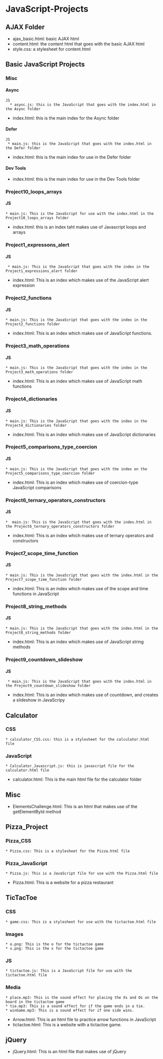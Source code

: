 # JavaScript-Projects
## AJAX Folder
  * ajax_basic.html: basic AJAX html
  * content.html: the content html that goes with the basic AJAX html
  * style.css: a stylesheet for content.html
## Basic JavaScript Projects
  ### Misc
   #### Async
    JS
      * async.js: this is the JavaScript that goes with the index.html in the Async folder
   *  index.html: this is the main index for the Async folder
   #### Defer
    JS
     * main.js: this is the JavaScript that goes with the index.html in the Defer folder
   * index.html: this is the main index for use in the Defer folder
   #### Dev Tools
   * index.html: this is the main index for use in the Dev Tools folder
  ### Project10_loops_arrays
   #### JS
    * main.js: This is the JavaScript for use with the index.html in the Project10_loops_arrays folder
   * index.html: this is an index taht makes use of Javascript loops and arrays
  ### Project1_expressons_alert
   #### JS
     * main.js: This is the JavaScript that goes with the index in the Project1_expressions_alert folder
   * index.html: This is an index which makes use of the JavaScript alert expression
  ### Project2_functions
   #### JS
    * main.js: This is the JavaScript that goes with the index in the Project2_functions folder
   * index.html: This is an index which makes use of JavaScript functions.
  ### Project3_math_operations
   #### JS
    * main.js: This is the JavaScript that goes with the index in the Project3_math_operations folder
   * index.html: This is an index which makes use of JavaScript math functions
  ### Project4_dictionaries
   #### JS
    * main.js: This is the JavaScript that goes with the index in the Project4_dictionaries folder
   * index.html:  This is an index which makes use of JavaScript dictionaries
  ### Project5_comparisons_type_coercion
   #### JS
    * main.js: This is the JavaScript that goes with the index on the Project5_comparisons_type_coercion folder
   * index.html: This is an index which makes use of coercion-type JavaScript comparisons
  ### Project6_ternary_operators_constructors
   #### JS
    *  main.js: This is the JavaScript that goes with the index.html in the Project6_ternary_operators_constructors folder
   * index.html: This is an index which makes use of ternary operators and constructors
  ### Project7_scope_time_function
   #### JS
    * main.js: This is the JavaScript that goes with the index.html in the Project7_scope_time_function folder
   * index.html: This is an index which makes use of the scope and time functions in JavaScript
  ### Project8_string_methods
   #### JS
    * main.js: This is the JavaScript that goes with the index.html in the Project8_string_methods folder
   * index.html: This is an index which makes use of JavaScript string methods
  ### Project9_countdown_slideshow
   #### JS
     * main.js: This is the JavaScript that goes with the index.html in the Project9_countdown_slideshow folder
   * index.html: This is an index which makes use of countdown, and creates a slideshow in JavaScripy
## Calculator
 ### CSS
    * calculator_CSS.css: this is a stylesheet for the calculator.html file
 ### JavaScript
    * Calculator_Javascript.js: this is javascript file for the calculator.html file
  * calculator.html: This is the main html file for the calculator folder
## Misc
  * ElementsChallenge.html: This is an html that makes use of the getElementById method
## Pizza_Project
 ### Pizza_CSS
    * Pizza.css: This is a stylesheet for the Pizza.html file
 ### Pizza_JavaScript
    * Pizza.js: This is a JavaScript file for use with the Pizza.html file
  * Pizza.html: This is a website for a pizza restaurant
## TicTacToe
 ### CSS
    * game.css: This is a stylesheet for use with the tictactoe.html file
 ### Images
    * o.png: This is the o for the tictactoe game
    * x.png: This is the x for the tictactoe game
 ### JS
    * tictactoe.js: This is a JavaScript file for use with the tictactoe.html file
 ### Media
    * place.mp3: This is the sound effect for placing the Xs and Os on the board in the tictactoe game
    * tie.mp3: This is a sound effect for if the game ends in a tie.
    * winGame.mp3: This is a sound effect for if one side wins.
  * Arrow.html: This is an html file to practice arrow functions in JavaScript
  * tictactoe.html: This is a website with a tictactoe game.
## jQuery
  * jQuery.html: This is an html file that makes use of jQuery
   
       
